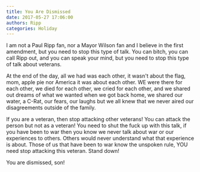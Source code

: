 ```yaml
---
title: You Are Dismissed
date: 2017-05-27 17:06:00
authors: Ripp
categories: Holiday
---
```


 I am not a Paul Ripp fan, nor a Mayor Wilson fan and I believe in the first amendment, but you need to stop this type of talk. You can bitch, you can call Ripp out, and you can speak your mind, but you need to stop this type of talk about veterans. 

At the end of the day, all we had was each other, it wasn't about the flag, mom, apple pie nor America it was about each other. WE were there for each other, we died for each other, we cried for each other, and we shared out dreams of what we wanted when we got back home, we shared our water, a C-Rat, our fears, our laughs but we all knew that we never aired our disagreements outside of the family. 

If you are a veteran, then stop attacking other veterans! You can attack the person but not as a veteran! You need to shut the fuck up with this talk, if you have been to war then you know we never talk about war or our experiences to others. Others would never understand what that experience is about. Those of us that have been to war know the unspoken rule, YOU need stop attacking this veteran. Stand down!


You are dismissed, son!